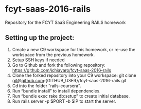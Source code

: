 # fcyt-saas-2016-rails
Repository for the FCYT SaaS Engineering RAILS homework

## Setting up the project:
1. Create a new C9 workspace for this homework, or re-use the workspace from the previous homework.
2. Setup SSH keys if needed
3. Go to Github and fork the following repository: https://github.com/jchiavaro/fcyt-saas-2016-rails
4. Clone the forked repository into your C9 workspace: git clone git@github.com:{GITHUB_USER}/fcyt-saas-2016-rails.git
5. Cd into the folder “rails-coursera”.
6. Run “bundle install” to install dependencies.
7. Run “bundle exec rake db:setup” to create initial database.
8. Run rails server -p $PORT -b $IP to start the server.

